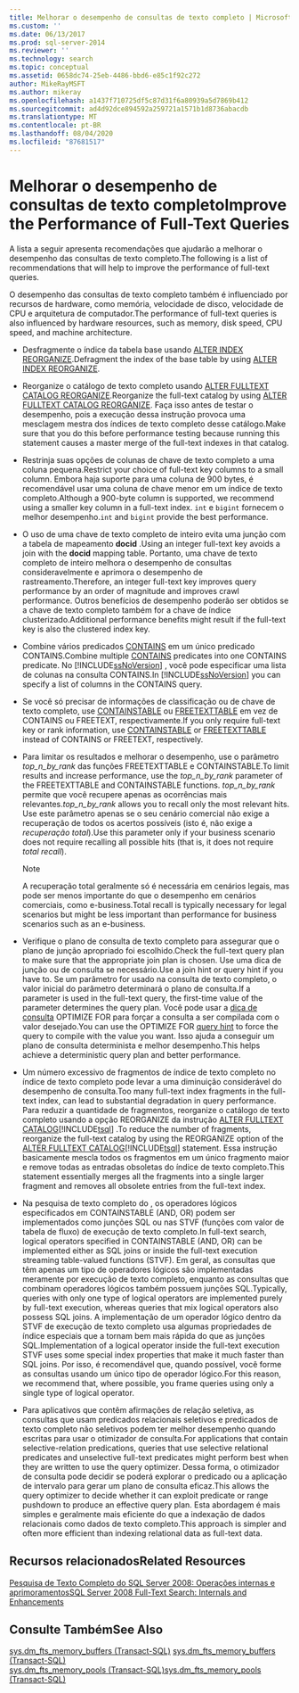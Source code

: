 ```yaml
---
title: Melhorar o desempenho de consultas de texto completo | Microsoft Docs
ms.custom: ''
ms.date: 06/13/2017
ms.prod: sql-server-2014
ms.reviewer: ''
ms.technology: search
ms.topic: conceptual
ms.assetid: 0658dc74-25eb-4486-bbd6-e85c1f92c272
author: MikeRayMSFT
ms.author: mikeray
ms.openlocfilehash: a1437f710725df5c87d31f6a80939a5d7869b412
ms.sourcegitcommit: ad4d92dce894592a259721a1571b1d8736abacdb
ms.translationtype: MT
ms.contentlocale: pt-BR
ms.lasthandoff: 08/04/2020
ms.locfileid: "87681517"
---
```

# <a name="improve-the-performance-of-full-text-queries"></a><span data-ttu-id="0a274-102">Melhorar o desempenho de consultas de texto completo</span><span class="sxs-lookup"><span data-stu-id="0a274-102">Improve the Performance of Full-Text Queries</span></span>
  <span data-ttu-id="0a274-103">A lista a seguir apresenta recomendações que ajudarão a melhorar o desempenho das consultas de texto completo.</span><span class="sxs-lookup"><span data-stu-id="0a274-103">The following is a list of recommendations that will help to improve the performance of full-text queries.</span></span>  
  
 <span data-ttu-id="0a274-104">O desempenho das consultas de texto completo também é influenciado por recursos de hardware, como memória, velocidade de disco, velocidade de CPU e arquitetura de computador.</span><span class="sxs-lookup"><span data-stu-id="0a274-104">The performance of full-text queries is also influenced by hardware resources, such as memory, disk speed, CPU speed, and machine architecture.</span></span>  
  
-   <span data-ttu-id="0a274-105">Desfragmente o índice da tabela base usando [ALTER INDEX REORGANIZE](/sql/t-sql/statements/alter-index-transact-sql).</span><span class="sxs-lookup"><span data-stu-id="0a274-105">Defragment the index of the base table by using [ALTER INDEX REORGANIZE](/sql/t-sql/statements/alter-index-transact-sql).</span></span>  
  
-   <span data-ttu-id="0a274-106">Reorganize o catálogo de texto completo usando [ALTER FULLTEXT CATALOG REORGANIZE](/sql/t-sql/statements/alter-fulltext-catalog-transact-sql).</span><span class="sxs-lookup"><span data-stu-id="0a274-106">Reorganize the full-text catalog by using [ALTER FULLTEXT CATALOG REORGANIZE](/sql/t-sql/statements/alter-fulltext-catalog-transact-sql).</span></span> <span data-ttu-id="0a274-107">Faça isso antes de testar o desempenho, pois a execução dessa instrução provoca uma mesclagem mestra dos índices de texto completo desse catálogo.</span><span class="sxs-lookup"><span data-stu-id="0a274-107">Make sure that you do this before performance testing because running this statement causes a master merge of the full-text indexes in that catalog.</span></span>  
  
-   <span data-ttu-id="0a274-108">Restrinja suas opções de colunas de chave de texto completo a uma coluna pequena.</span><span class="sxs-lookup"><span data-stu-id="0a274-108">Restrict your choice of full-text key columns to a small column.</span></span> <span data-ttu-id="0a274-109">Embora haja suporte para uma coluna de 900 bytes, é recomendável usar uma coluna de chave menor em um índice de texto completo.</span><span class="sxs-lookup"><span data-stu-id="0a274-109">Although a 900-byte column is supported, we recommend using a smaller key column in a full-text index.</span></span> <span data-ttu-id="0a274-110">`int` e `bigint` fornecem o melhor desempenho.</span><span class="sxs-lookup"><span data-stu-id="0a274-110">`int` and `bigint` provide the best performance.</span></span>  
  
-   <span data-ttu-id="0a274-111">O uso de uma chave de texto completo de inteiro evita uma junção com a tabela de mapeamento **docid** .</span><span class="sxs-lookup"><span data-stu-id="0a274-111">Using an integer full-text key avoids a join with the **docid** mapping table.</span></span> <span data-ttu-id="0a274-112">Portanto, uma chave de texto completo de inteiro melhora o desempenho de consultas consideravelmente e aprimora o desempenho de rastreamento.</span><span class="sxs-lookup"><span data-stu-id="0a274-112">Therefore, an integer full-text key improves query performance by an order of magnitude and improves crawl performance.</span></span> <span data-ttu-id="0a274-113">Outros benefícios de desempenho poderão ser obtidos se a chave de texto completo também for a chave de índice clusterizado.</span><span class="sxs-lookup"><span data-stu-id="0a274-113">Additional performance benefits might result if the full-text key is also the clustered index key.</span></span>  
  
-   <span data-ttu-id="0a274-114">Combine vários predicados [CONTAINS](/sql/t-sql/queries/contains-transact-sql) em um único predicado CONTAINS.</span><span class="sxs-lookup"><span data-stu-id="0a274-114">Combine multiple [CONTAINS](/sql/t-sql/queries/contains-transact-sql) predicates into one CONTAINS predicate.</span></span> <span data-ttu-id="0a274-115">No [!INCLUDE[ssNoVersion](../../includes/ssnoversion-md.md)] , você pode especificar uma lista de colunas na consulta CONTAINS.</span><span class="sxs-lookup"><span data-stu-id="0a274-115">In [!INCLUDE[ssNoVersion](../../includes/ssnoversion-md.md)] you can specify a list of columns in the CONTAINS query.</span></span>  
  
-   <span data-ttu-id="0a274-116">Se você só precisar de informações de classificação ou de chave de texto completo, use [CONTAINSTABLE](/sql/relational-databases/system-functions/containstable-transact-sql) ou [FREETEXTTABLE](/sql/relational-databases/system-functions/freetexttable-transact-sql) em vez de CONTAINS ou FREETEXT, respectivamente.</span><span class="sxs-lookup"><span data-stu-id="0a274-116">If you only require full-text key or rank information, use [CONTAINSTABLE](/sql/relational-databases/system-functions/containstable-transact-sql) or [FREETEXTTABLE](/sql/relational-databases/system-functions/freetexttable-transact-sql) instead of CONTAINS or FREETEXT, respectively.</span></span>  
  
-   <span data-ttu-id="0a274-117">Para limitar os resultados e melhorar o desempenho, use o parâmetro *top_n_by_rank* das funções FREETEXTTABLE e CONTAINSTABLE.</span><span class="sxs-lookup"><span data-stu-id="0a274-117">To limit results and increase performance, use the *top_n_by_rank* parameter of the FREETEXTTABLE and CONTAINSTABLE functions.</span></span> <span data-ttu-id="0a274-118">*top_n_by_rank* permite que você recupere apenas as ocorrências mais relevantes.</span><span class="sxs-lookup"><span data-stu-id="0a274-118">*top_n_by_rank* allows you to recall only the most relevant hits.</span></span> <span data-ttu-id="0a274-119">Use este parâmetro apenas se o seu cenário comercial não exige a recuperação de todos os acertos possíveis (isto é, não exige a *recuperação total*).</span><span class="sxs-lookup"><span data-stu-id="0a274-119">Use this parameter only if your business scenario does not require recalling all possible hits (that is, it does not require *total recall*).</span></span>  
  
    > [!NOTE]  
    >  <span data-ttu-id="0a274-120">A recuperação total geralmente só é necessária em cenários legais, mas pode ser menos importante do que o desempenho em cenários comerciais, como e-business.</span><span class="sxs-lookup"><span data-stu-id="0a274-120">Total recall is typically necessary for legal scenarios but might be less important than performance for business scenarios such as an e-business.</span></span>  
  
-   <span data-ttu-id="0a274-121">Verifique o plano de consulta de texto completo para assegurar que o plano de junção apropriado foi escolhido.</span><span class="sxs-lookup"><span data-stu-id="0a274-121">Check the full-text query plan to make sure that the appropriate join plan is chosen.</span></span> <span data-ttu-id="0a274-122">Use uma dica de junção ou de consulta se necessário.</span><span class="sxs-lookup"><span data-stu-id="0a274-122">Use a join hint or query hint if you have to.</span></span> <span data-ttu-id="0a274-123">Se um parâmetro for usado na consulta de texto completo, o valor inicial do parâmetro determinará o plano de consulta.</span><span class="sxs-lookup"><span data-stu-id="0a274-123">If a parameter is used in the full-text query, the first-time value of the parameter determines the query plan.</span></span> <span data-ttu-id="0a274-124">Você pode usar a [dica de consulta](/sql/t-sql/queries/hints-transact-sql-query) OPTIMIZE FOR para forçar a consulta a ser compilada com o valor desejado.</span><span class="sxs-lookup"><span data-stu-id="0a274-124">You can use the OPTIMIZE FOR [query hint](/sql/t-sql/queries/hints-transact-sql-query) to force the query to compile with the value you want.</span></span> <span data-ttu-id="0a274-125">Isso ajuda a conseguir um plano de consulta determinista e melhor desempenho.</span><span class="sxs-lookup"><span data-stu-id="0a274-125">This helps achieve a deterministic query plan and better performance.</span></span>  
  
-   <span data-ttu-id="0a274-126">Um número excessivo de fragmentos de índice de texto completo no índice de texto completo pode levar a uma diminuição considerável do desempenho de consulta.</span><span class="sxs-lookup"><span data-stu-id="0a274-126">Too many full-text index fragments in the full-text index, can lead to substantial degradation in query performance.</span></span> <span data-ttu-id="0a274-127">Para reduzir a quantidade de fragmentos, reorganize o catálogo de texto completo usando a opção REORGANIZE da instrução [ALTER FULLTEXT CATALOG](/sql/t-sql/statements/alter-fulltext-catalog-transact-sql)[!INCLUDE[tsql](../../includes/tsql-md.md)] .</span><span class="sxs-lookup"><span data-stu-id="0a274-127">To reduce the number of fragments, reorganize the full-text catalog by using the REORGANIZE option of the [ALTER FULLTEXT CATALOG](/sql/t-sql/statements/alter-fulltext-catalog-transact-sql)[!INCLUDE[tsql](../../includes/tsql-md.md)] statement.</span></span> <span data-ttu-id="0a274-128">Essa instrução basicamente mescla todos os fragmentos em um único fragmento maior e remove todas as entradas obsoletas do índice de texto completo.</span><span class="sxs-lookup"><span data-stu-id="0a274-128">This statement essentially merges all the fragments into a single larger fragment and removes all obsolete entries from the full-text index.</span></span>  
  
-   <span data-ttu-id="0a274-129">Na pesquisa de texto completo do , os operadores lógicos especificados em CONTAINSTABLE (AND, OR) podem ser implementados como junções SQL ou nas STVF (funções com valor de tabela de fluxo) de execução de texto completo.</span><span class="sxs-lookup"><span data-stu-id="0a274-129">In  full-text search, logical operators specified in CONTAINSTABLE (AND, OR) can be implemented either as SQL joins or inside the full-text execution streaming table-valued functions (STVF).</span></span> <span data-ttu-id="0a274-130">Em geral, as consultas que têm apenas um tipo de operadores lógicos são implementadas meramente por execução de texto completo, enquanto as consultas que combinam operadores lógicos também possuem junções SQL.</span><span class="sxs-lookup"><span data-stu-id="0a274-130">Typically, queries with only one type of logical operators are implemented purely by full-text execution, whereas queries that mix logical operators also possess SQL joins.</span></span> <span data-ttu-id="0a274-131">A implementação de um operador lógico dentro da STVF de execução de texto completo usa algumas propriedades de índice especiais que a tornam bem mais rápida do que as junções SQL.</span><span class="sxs-lookup"><span data-stu-id="0a274-131">Implementation of a logical operator inside the full-text execution STVF uses some special index properties that make it much faster than SQL joins.</span></span> <span data-ttu-id="0a274-132">Por isso, é recomendável que, quando possível, você forme as consultas usando um único tipo de operador lógico.</span><span class="sxs-lookup"><span data-stu-id="0a274-132">For this reason, we recommend that, where possible, you frame queries using only a single type of logical operator.</span></span>  
  
-   <span data-ttu-id="0a274-133">Para aplicativos que contêm afirmações de relação seletiva, as consultas que usam predicados relacionais seletivos e predicados de texto completo não seletivos podem ter melhor desempenho quando escritas para usar o otimizador de consulta.</span><span class="sxs-lookup"><span data-stu-id="0a274-133">For applications that contain selective-relation predications, queries that use selective relational predicates and unselective full-text predicates might perform best when they are written to use the query optimizer.</span></span> <span data-ttu-id="0a274-134">Dessa forma, o otimizador de consulta pode decidir se poderá explorar o predicado ou a aplicação de intervalo para gerar um plano de consulta eficaz.</span><span class="sxs-lookup"><span data-stu-id="0a274-134">This allows the query optimizer to decide whether it can exploit predicate or range pushdown to produce an effective query plan.</span></span> <span data-ttu-id="0a274-135">Esta abordagem é mais simples e geralmente mais eficiente do que a indexação de dados relacionais como dados de texto completo.</span><span class="sxs-lookup"><span data-stu-id="0a274-135">This approach is simpler and often more efficient than indexing relational data as full-text data.</span></span>  
  
## <a name="related-resources"></a><span data-ttu-id="0a274-136">Recursos relacionados</span><span class="sxs-lookup"><span data-stu-id="0a274-136">Related Resources</span></span>  
 [<span data-ttu-id="0a274-137">Pesquisa de Texto Completo do SQL Server 2008: Operações internas e aprimoramentos</span><span class="sxs-lookup"><span data-stu-id="0a274-137">SQL Server 2008 Full-Text Search: Internals and Enhancements</span></span>](https://go.microsoft.com/fwlink/?LinkId=129544)  
  
## <a name="see-also"></a><span data-ttu-id="0a274-138">Consulte Também</span><span class="sxs-lookup"><span data-stu-id="0a274-138">See Also</span></span>  
 <span data-ttu-id="0a274-139">[sys.dm_fts_memory_buffers &#40;Transact-SQL&#41;](/sql/relational-databases/system-dynamic-management-views/sys-dm-fts-memory-buffers-transact-sql) </span><span class="sxs-lookup"><span data-stu-id="0a274-139">[sys.dm_fts_memory_buffers &#40;Transact-SQL&#41;](/sql/relational-databases/system-dynamic-management-views/sys-dm-fts-memory-buffers-transact-sql) </span></span>  
 [<span data-ttu-id="0a274-140">sys.dm_fts_memory_pools &#40;Transact-SQL&#41;</span><span class="sxs-lookup"><span data-stu-id="0a274-140">sys.dm_fts_memory_pools &#40;Transact-SQL&#41;</span></span>](/sql/relational-databases/system-dynamic-management-views/sys-dm-fts-memory-pools-transact-sql)  
  
  
